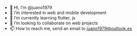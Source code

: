 - 👋 Hi, I’m @juano1979
- 👀 I’m interested in web and mobile development
- 🌱 I’m currently learning flutter, js
- 💞️ I’m looking to collaborate on web projects
- 📫 How to reach me, send an email to juano1979@outlook.es

<!---
juano1979/juano1979 is a ✨ special ✨ repository because its `README.md` (this file) appears on your GitHub profile.
You can click the Preview link to take a look at your changes.
--->
